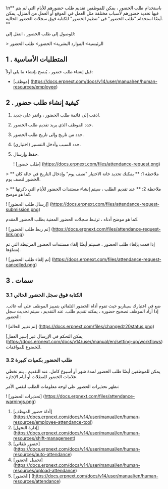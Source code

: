 \n** باستخدام طلب الحضور ، يمكن للموظفين تقديم طلب حضورهم للأيام التي لم يتم فيها تحديد حضورهم لأسباب مختلفة مثل العمل في الموقع أو العمل من المنزل. يمكن أيضًا استخدام "طلب الحضور" في "تنظيم الحضور" للكتابة فوق سجلات الحضور الحالية. **

للوصول إلى طلب الحضور ، انتقل إلى:

\> الرئيسية> الموارد البشرية> الحضور> طلب الحضور

## 1 \. المتطلبات الأساسية

قبل إنشاء طلب حضور ، يُنصح بإنشاء ما يلي أولاً:

* [موظف] (https://docs.erpnext.com/docs/v14/user/manual/en/human-resources/employee)

## 2 \. كيفية إنشاء طلب حضور

1. اذهب إلى قائمة طلب الحضور ، وانقر على جديد.
2. حدد الموظف الذي يريد تقديم طلب الحضور.
3. حدد من تاريخ وإلى تاريخ طلب الحضور.
4. حدد السبب وأدخل التفسير (اختياري).
5. حفظ وإرسال.
    
    ! [طلب حضور] (https://docs.erpnext.com/files/attendance-request.png)
    

\> ** ملاحظة 1: ** يمكنك تحديد خانة الاختيار "نصف يوم" وإدخال التاريخ في حالة كان الحضور لنصف يوم.

\> ** ملاحظة 2: ** عند تقديم الطلب ، سيتم إنشاء مستندات الحضور للأيام التي ذكرتها كما هو موضح.

! [إرسال طلب الحضور] (https://docs.erpnext.com/files/attendance-request-submission.png)

كما هو موضح أدناه ، ترتبط سجلات الحضور المعنية بطلب الحضور المقدم.

! [تم ربط طلب الحضور] (https://docs.erpnext.com/files/attendance-request-link.png)

إذا قمت بإلغاء طلب الحضور ، فسيتم أيضًا إلغاء مستندات الحضور المرتبطة التي تم إنشاؤها.

! [تم إلغاء طلب الحضور] (https://docs.erpnext.com/files/attendance-request-cancelled.png)

## 3 \. سمات

### 3.1 الكتابة فوق سجل الحضور الحالي

ضع في اعتبارك سيناريو حيث تقوم أداة الحضور التلقائي بتمييز الموظف على أنه غائب. إذا أراد الموظف تصحيح حضوره ، يمكنه تقديم طلب. عند التقديم ، سيتم تحديث سجل الحضور:

! [تم تغيير الحالة] (https://docs.erpnext.com/files/changed٪20status.png)

يمكن التحكم في الإرسال عبر [سير العمل] (https://docs.erpnext.com/docs/v14/user/manual/en/setting-up/workflows) للخضوع للموافقات.

### 3.2 طلب الحضور بكميات كبيرة

يمكن للموظفين أيضًا طلب الحضور لمدة شهر أو أسبوع كامل. عند التقديم ، يتم تخطي علامات الحضور للعطلات أو أيام الإجازة.

تظهر تحذيرات الحضور على لوحة معلومات الطلب لنفس الأمر:

! [تحذيرات الحضور] (https://docs.erpnext.com/files/attendance-warnings.png)

1. [أداة حضور الموظف] (https://docs.erpnext.com/docs/v14/user/manual/en/human-resources/employee-attendance-tool)
2. [إدارة التحول] (https://docs.erpnext.com/docs/v14/user/manual/en/human-resources/shift-management)
3. [حضور تلقائي] (https://docs.erpnext.com/docs/v14/user/manual/en/human-resources/auto-attendance)
4. [تحميل الحضور] (https://docs.erpnext.com/docs/v14/user/manual/en/human-resources/upload-attendance)
5. [الحضور] (https://docs.erpnext.com/docs/v14/user/manual/en/human-resources/attendance)